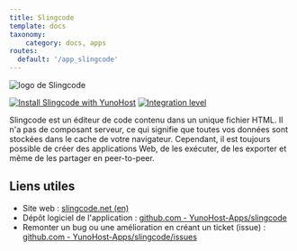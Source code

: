 ```yaml
---
title: Slingcode
template: docs
taxonomy:
    category: docs, apps
routes:
  default: '/app_slingcode'
---
```


![logo de Slingcode](image://slingcode_logo.svg?resize=,80)

[![Install Slingcode with YunoHost](https://install-app.yunohost.org/install-with-yunohost.png)](https://install-app.yunohost.org/?app=slingcode) [![Integration level](https://dash.yunohost.org/integration/slingcode.svg)](https://dash.yunohost.org/appci/app/slingcode)

Slingcode est un éditeur de code contenu dans un unique fichier HTML. Il n'a pas de composant serveur, ce qui signifie que toutes vos données sont stockées dans le cache de votre navigateur. Cependant, il est toujours possible de créer des applications Web, de les exécuter, de les exporter et même de les partager en peer-to-peer.

## Liens utiles

+ Site web : [slingcode.net (en)](https://slingcode.net/)
+ Dépôt logiciel de l'application : [github.com - YunoHost-Apps/slingcode](https://github.com/chr15m/slingcode)
+ Remonter un bug ou une amélioration en créant un ticket (issue) : [github.com - YunoHost-Apps/slingcode/issues](https://github.com/YunoHost-Apps/slingcode_ynh/issues)
